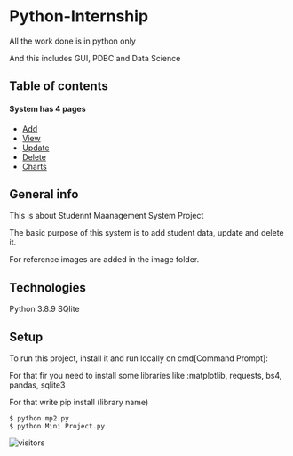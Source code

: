 # Python-Internship
All the work done is in python only

And this includes GUI, PDBC and Data Science

## Table of contents
#### System has 4 pages
* [Add](#Add)
* [View](#View)
* [Update](#Update)
* [Delete](#Delete)
* [Charts](#Charts)

## General info
This is about Studennt Maanagement System Project

The basic purpose of this system is to add student data, update and delete it.

For reference images are added in the image folder. 
	
## Technologies
Python 3.8.9
SQlite
	
## Setup
To run this project, install it  and run locally on cmd[Command Prompt]:

For that fir you need to install some libraries like :matplotlib, requests, bs4, pandas, sqlite3

For that write pip install (library name)
```
$ python mp2.py
$ python Mini Project.py
```
![visitors](https://visitor-badge.glitch.me/badge?page_id=deep-de-coder.deep-de-coder)
